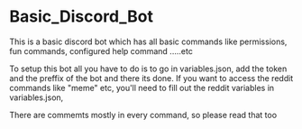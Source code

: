 # Basic_Discord_Bot
This is a basic discord bot which has all basic commands like permissions, fun commands, configured help command .....etc

To setup this bot all you have to do is to go in variables.json, add the token and the preffix of the bot and there its done.
If you want to access the reddit commands like "meme" etc, you'll need to fill out the reddit variables in variables.json,

There are commemts mostly in every command, so please read that too
